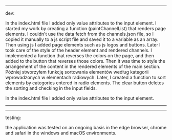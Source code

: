 -----------------------------------------------------------------------------
dev:

In the index.html file I added only value attributes to the input element.
I started my work by creating a function (paintChannelList) that renders page elements. I couldn't use the data fetch from the channels.json file, so I copied it manually to a js script file and saved it to a variable as an array. Then using js I added page elements such as js logos and buttons. Later I took care of the style of the header element and rendered channels. I implemented a function that reverses the colors on the page, and then added to the button that reverses those colors.
Then it was time to style the arrangement of the content in the rendered elements of the main section. Później stworzyłem funkcję sortowania elementów według kategorii wprowadzonych w elementach radiowych. Later, I created a function to sort elements by categories entered in radio elements. The clear button deletes the sorting and checking in the input fields.

In the index.html file I added only value attributes to the input element.


-----------------------------------------------------------------------------
-----------------------------------------------------------------------------
testing:

the application was tested on an ongoing basis in the edge browser, chrome and safari in the windows and macOS environments.
